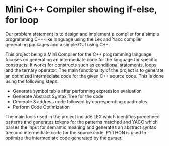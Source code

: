 # Mini C++ Compiler showing if-else, for loop

Our problem statement is to design and implement a compiler for a simple programming 
C++-like language using the Lex and Yacc compiler generating packages and a simple GUI 
using C++. 

This project being a Mini Compiler for the C++ programming language focuses on
generating an intermediate code for the language for specific constructs. It works for
constructs such as conditional statements, loops, and the ternary operator. The main 
functionality of the project is to generate an optimized intermediate code for the given C++ 
source code. This is done using the following steps:

* Generate symbol table after performing expression evaluation 
* Generate Abstract Syntax Tree for the code 
* Generate 3 address code followed by corresponding quadruples 
* Perform Code Optimization 

<p> The main tools used in the project include LEX which identifies predefined 
patterns and generates tokens for the patterns matched and YACC which parses the input 
for semantic meaning and generates an abstract syntax tree and intermediate code for the 
source code. PYTHON is used to optimize the intermediate code generated by the parser. </p>

